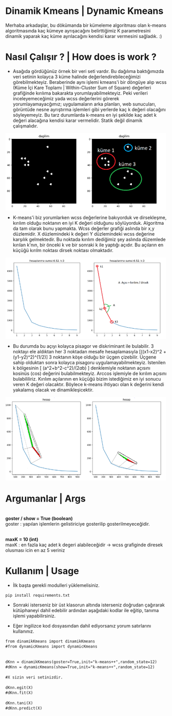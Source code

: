 # Dinamik Kmeans | Dynamic Kmeans
   Merhaba arkadaşlar, bu dökümanda bir kümeleme algoritması olan k-means algoritmasında kaç kümeye ayrışacağını belirttiğimiz K parametresini dinamik yaparak kaç küme 
ayrılacağını kendisi karar vermesini sağladık. :)

# Nasıl Çalışır ? | How does is work ?

* Asağıda gördüğünüz örnek bir veri seti vardır. Bu dağılıma baktığımızda veri setinin kolayca 3 küme halinde değerlendirebileceğimizi görebilmekteyiz. Beraberinde aynı
işlemi kmeans'i bir döngüye alıp wcss (Küme İçi Kare Toplamı | Within-Cluster Sum of Square) değerleri grafiğinde kırılıma bakarakta yorumlayabilmekteyiz. Peki  verileri
inceleyemeceğimiz yada wcss değerlerini görerek yorumlayamayacğımız; uygulamaların arka planları, web sunucuları, görüntüde nesne ayrıştırma işlemleri gibi yerlerde kaç
k değeri olacağını söyleyemeyiz. Bu tarz durumlarda k-means en iyi şekilde kaç adet k değeri alacağına kendisi karar vermelidir. Statik değil dinamik çalışmalıdır.

<div style="display:flex;">
<img src="https://raw.githubusercontent.com/umutkaanbaser/dinamikkmeans/main/resimler/Dagilim.PNG" width="250" title="veri seti dağılımı"/>
<img src="https://raw.githubusercontent.com/umutkaanbaser/dinamikkmeans/main/resimler/dagilimKume.png" width="250" title="veri seti dağılımı kümelenmesi"/>
</div>

* K-means'i biz yorumlarken wcss değerlerine bakıyorduk ve dirsekleşme, kırılım olduğu noktanın en iyi K değeri olduğunu söylüyorduk. Algoritma da tam olarak bunu 
yapmakta. Wcss değerler grafiği aslında bir x,y düzlemidir. X düzlemindeki k değeri Y düzlemindeki wcss değerine karşılık gelmektedir. Bu noktada kırılım dediğimiz şey 
aslında düzemlede kırılan k'nın, bir önceki k ve bir sonraki k ile yaptığı açıdır. Bu açıların en küçüğü kırılm noktası dirsek noktası olmaktadır.

<div style="display:flex;width:100%;">
<img src="https://raw.githubusercontent.com/umutkaanbaser/dinamikkmeans/main/resimler/wCSS.png" width="250" title="wcss grafiği"/>
<img src="https://raw.githubusercontent.com/umutkaanbaser/dinamikkmeans/main/resimler/wcssKirilim.png" width="250" title="wcss grafiği kırılım"/>
</div>

* Bu durumda bu açıyı kolayca pisagor ve diskriminant ile bulabilir. 3 noktayı ele aldıktan her 3 noktadan mesafe hesaplamasıyla [((x1-x2)^2 + (y1-y2)^2)^(1/2)] 3 noktanın köşe olduğu bir üçgen çizebilir. Üçgene sahip olduktan sonra kolayca pisagoru uygulamayabilmekteyiz. Istenilen k bölgesinin [ (a^2+b^2-c^2)/(2*a*b) ] 
denklemiyle noktanın açısını kosinüs (cos) değerini bulabilmekteyiz. Arccos işlemiyle de kırılım açısını bulabililiriz. Kırılım açılarının en küçüğü bizim istediğimiz 
en iyi sonucu veren K değeri olacaktır. Böylece k-means ihtiyacı olan k değerini kendi yakalamış olacak ve dinamikleşicektir.

<div style="display:flex;">
<img src="https://raw.githubusercontent.com/umutkaanbaser/dinamikkmeans/main/resimler/aci1.png" width="250" title="wcss'in içindeki üçgen/>
<img src="https://github.com/umutkaanbaser/dinamikkmeans/blob/main/resimler/aci2.png" width="250" title="wcss'in içindeki üçgen"/>
<img src="https://github.com/umutkaanbaser/dinamikkmeans/blob/main/resimler/aci3.png" width="250" title="wcss'in içindeki üçgen"/>
</div>

# Argumanlar | Args
<br> **goster / show = True (boolean)** <br/>
goster : yapılan işlemlerin gelistiriciye gosterilip gosterilmeyeceğidir.

<br> **maxK = 10 (int)** <br/>
maxK : en fazla kaç adet k degeri alabileceğidir -> wcss grafiginde diresek olusması icin en az 5 veriniz
# Kullanım | Usage

* İlk başta gerekli modulleri yüklemelisiniz.
```
pip install requirements.txt
```
* Sonraki isterseniz bir üst klasorun altında isterseniz doğrudan çağırarak kütüphaneyi dahil edebilir ardından aşağıdaki kodlar ile eğitip, tanıma işlemi
yapabilirsiniz.

* Eğer ingilizce kod dosyasından dahil ediyorsanız yorum satırlarını kullanınız.
```
from dinamikKmeans import dinamikKmeans
#from dynamicKmeans import dynamicKmeans


dKnn = dinamikKmeans(goster=True,init="k-means++",random_state=12) 
#dKnn = dynamicKmeans(show=True,init="k-means++",random_state=12) 

#X sizin veri setinizdir.

dKnn.egit(X)
#dKnn.fit(X)

dKnn.tani(X)
#dKnn.predict(X)
```
